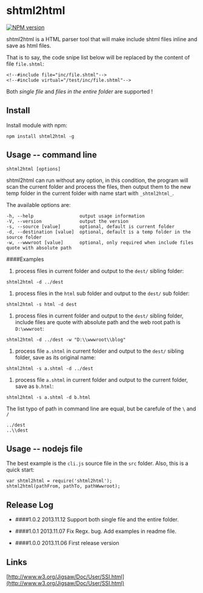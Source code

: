 shtml2html
==========
[![NPM version](https://badge.fury.io/js/shtml2html.png)](http://badge.fury.io/js/shtml2html)


shtml2html is a HTML parser tool that will make include shtml files inline and save as html files. 

That is to say, the code snipe list below will be replaced by the content of file `file.shtml`:
```
<!--#include file="inc/file.shtml"-->
<!--#include virtual="/test/inc/file.shtml"-->
```

Both *single file* and *files in the entire folder* are supported !



Install
----------
Install module with npm:
```
npm install shtml2html -g
```



Usage -- command line
----------
```
shtml2html [options]
```
shtml2html can run without any option, in this condition, the program will scan the current folder and process the files, then output them to the new temp folder in the current folder with name start with `_shtml2html_`.

The available options are:
```
-h, --help                 output usage information
-V, --version              output the version
-s, --source [value]       optional, default is current folder
-d, --destination [value]  optional, default is a temp folder in the source folder
-w, --wwwroot [value]      optional, only required when include files quote with absolute path
```


####Examples
1. process files in current folder and output to the `dest/` sibling folder:
```
shtml2html -d ../dest
```

1. process files in the `html` sub folder and output to the `dest/` sub folder:
```
shtml2html -s html -d dest
```

1. process files in current folder and output to the `dest/` sibling folder, include files are quote with absolute path and the web root path is `D:\wwwroot`:
```
shtml2html -d ../dest -w "D:\\wwwroot\\blog"
```

1. process file `a.shtml` in current folder and output to the `dest/` sibling folder, save as its original name:
```
shtml2html -s a.shtml -d ../dest
```

1. process file `a.shtml` in current folder and output to the current folder, save as `b.html`:
```
shtml2html -s a.shtml -d b.html
```

The list typo of path in command line are equal, but be carefule of the `\` and `/`
```
../dest
..\\dest
```



Usage -- nodejs file
----------
The best example is the `cli.js` source file in the `src` folder. Also, this is a quick start:
```
var shtml2html = require('shtml2html');
shtml2html(pathFrom, pathTo, pathWwwroot);
```



Release Log
----------
- ####1.0.2
2013.11.12
Support both single file and the entire folder.

- ####1.0.1
2013.11.07
Fix Regx. bug.
Add examples in readme file.

- ####1.0.0
2013.11.06
First release version



Links
----------
[http://www.w3.org/Jigsaw/Doc/User/SSI.html](http://www.w3.org/Jigsaw/Doc/User/SSI.html)


